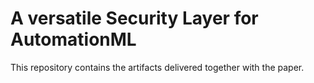 # A versatile Security Layer for AutomationML
This repository contains the artifacts delivered together with the paper.
